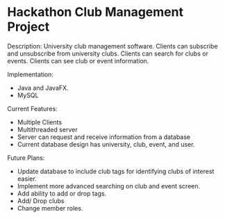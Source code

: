 # Hackathon Club Management Project
Description: University club management software. Clients can subscribe and unsubscribe from university clubs. Clients can search for clubs or events. Clients can see club or event information.

Implementation: 
- Java and JavaFX.
- MySQL

Current Features:
- Multiple Clients
- Multithreaded server
- Server can request and receive information from a database
- Current database design has university, club, event, and user.

Future Plans:
- Update database to include club tags for identifying clubs of interest easier.
- Implement more advanced searching on club and event screen.
- Add ability to add or drop tags.
- Add/ Drop clubs
- Change member roles.


